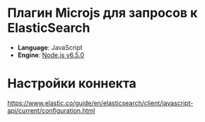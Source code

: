 # Плагин Microjs для запросов к ElasticSearch
* **Language**: JavaScript
* **Engine**: [Node.js v6.5.0](https://nodejs.org/dist/latest-v6.x/)

# Настройки коннекта
https://www.elastic.co/guide/en/elasticsearch/client/javascript-api/current/configuration.html
